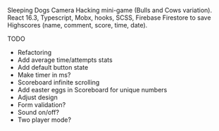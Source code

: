 Sleeping Dogs Camera Hacking mini-game (Bulls and Cows variation).<br>
React 16.3, Typescript, Mobx, hooks, SCSS, Firebase Firestore to save Highscores (name, comment, score, time, date).

TODO

<ul>
  <li>Refactoring</li>
  <li>Add average time/attempts stats</li>
  <li>Add default button state</li>
  <li>Make timer in ms?</li>
  <li>Scoreboard infinite scrolling</li>
  <li>Add easter eggs in Scoreboard for unique numbers</li>
  <li>Adjust design</li>
  <li>Form validation?</li>
  <li>Sound on/off?</li>
  <li>Two player mode?</li>
</ul>
